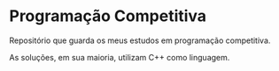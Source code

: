 # Programação Competitiva

Repositório que guarda os meus estudos em programação competitiva. 

As soluções, em sua maioria, utilizam C++ como linguagem.
